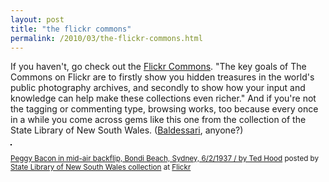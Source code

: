 ```yaml
---
layout: post
title: "the flickr commons"
permalink: /2010/03/the-flickr-commons.html
---
```


<p>If you haven't, go check out the <a href="http://www.flickr.com/commons">Flickr Commons</a>.  "The key goals of The Commons on Flickr are to firstly show you hidden treasures in the world's public photography archives, and secondly to show how your input and knowledge can help make these collections even richer."  And if you're not the tagging or commenting type, browsing works, too because every once in a while you come across gems like this one from the collection of the State Library of New South Wales. (<a href="http://bit.ly/cgBlEe">Baldessari</a>, anyone?)</p><p><a href="http://www.flickr.com/photos/statelibraryofnsw/3073105916/" title="photo sharing"><img src="https://farm4.static.flickr.com/3136/3073105916_1228932657.jpg" style="border: solid 1px #000000;" alt="" /></a></p><p><small><a href="http://www.flickr.com/photos/statelibraryofnsw/3073105916/">Peggy Bacon in mid-air backflip, Bondi Beach, Sydney, 6/2/1937 / by Ted Hood</a> posted by <a href="http://www.flickr.com/people/statelibraryofnsw/">State Library of New South Wales collection</a> at <a href="http://www.flickr.com/">Flickr</a></small></p>


